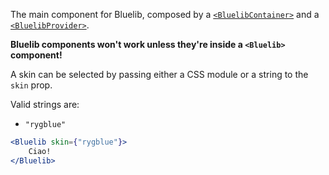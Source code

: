 The main component for Bluelib, composed by a [`<BluelibContainer>`](#bluelibcontainer) and a
[`<BluelibProvider>`](#bluelibprovider).

**Bluelib components won't work unless they're inside a `<Bluelib>` component!**

A skin can be selected by passing either a CSS module or a string to the `skin` prop.

Valid strings are:

- `"rygblue"`

```jsx
<Bluelib skin={"rygblue"}>
    Ciao!
</Bluelib>
```
